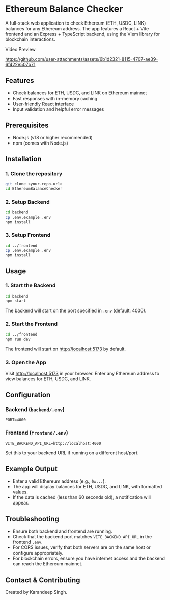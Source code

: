 # Ethereum Balance Checker
A full-stack web application to check Ethereum (ETH, USDC, LINK) balances for any Ethereum address. The app features a React + Vite frontend and an Express + TypeScript backend, using the Viem library for blockchain interactions.


Video Preview

https://github.com/user-attachments/assets/6b1d2321-8115-4707-ae39-6f422e507b71

## Features
- Check balances for ETH, USDC, and LINK on Ethereum mainnet
- Fast responses with in-memory caching
- User-friendly React interface
- Input validation and helpful error messages

## Prerequisites
- Node.js (v18 or higher recommended)
- npm (comes with Node.js)

## Installation

### 1. Clone the repository
```bash
git clone <your-repo-url>
cd EthereumBalanceChecker
```

### 2. Setup Backend
```bash
cd backend
cp .env.example .env
npm install
```

### 3. Setup Frontend
```bash
cd ../frontend
cp .env.example .env
npm install
```

## Usage

### 1. Start the Backend
```bash
cd backend
npm start
```
The backend will start on the port specified in `.env` (default: 4000).

### 2. Start the Frontend
```bash
cd ../frontend
npm run dev
```
The frontend will start on [http://localhost:5173](http://localhost:5173) by default.

### 3. Open the App
Visit [http://localhost:5173](http://localhost:5173) in your browser. Enter any Ethereum address to view balances for ETH, USDC, and LINK.

## Configuration

### Backend (`backend/.env`)
```
PORT=4000
```

### Frontend (`frontend/.env`)
```
VITE_BACKEND_API_URL=http://localhost:4000
```
Set this to your backend URL if running on a different host/port.

## Example Output
- Enter a valid Ethereum address (e.g., `0x...`).
- The app will display balances for ETH, USDC, and LINK, with formatted values.
- If the data is cached (less than 60 seconds old), a notification will appear.

## Troubleshooting
- Ensure both backend and frontend are running.
- Check that the backend port matches `VITE_BACKEND_API_URL` in the frontend `.env`.
- For CORS issues, verify that both servers are on the same host or configure appropriately.
- For blockchain errors, ensure you have internet access and the backend can reach the Ethereum mainnet.

## Contact & Contributing
Created by Karandeep Singh.
